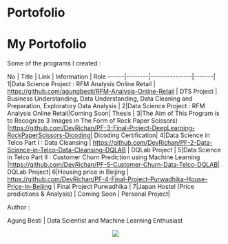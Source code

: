 # Portofolio
# My Portofolio


Some of the programs I created :

No |  Title  | Link | Information | Role
------|--------|---------------|-------|
1|Data Science Project : RFM Analysis Online Retail  |  https://github.com/agungbesti/RFM-Analysis-Online-Retail | DTS Project | Business Understanding, Data Understanding, Data Cleaning and Preparation, Exploratory Data Analysis |
2|Data Science Project : RFM Analysis Online Retail|Coming Soon| Thesis |
3|The Aim of This Program is to Recognize 3 Images in The Form of Rock Paper Scissors) |https://github.com/DevRichan/PF-3-Final-Project-DeepLearning-RockPaperScissors-Dicoding| Dicoding Certification|
4|Data Science in Telco Part I : Data Cleansing |  https://github.com/DevRichan/PF-2-Data-Science-in-Telco-Data-Cleansing-DQLAB | DQLab Project |
5|Data Science in Telco Part II : Customer Churn Prediction using Machine Learning |https://github.com/DevRichan/PF-5-Customer-Churn-Data-Telco-DQLAB| DQLab Project|
6|Housing price in Beijing |  https://github.com/DevRichan/PF-4-Final-Project-Purwadhika-House-Price-In-Beijing | Final Project Purwadhika |
7|Japan Hostel (Price predictions & Analysis) | Coming Soon | Personal Project|






Author : 

Agung Besti | Data Scientist and Machine Learning Enthusiast

<center><img src="https://user-images.githubusercontent.com/53082147/101026382-6975b900-35a9-11eb-8348-808f386f2801.jpeg"></center>

